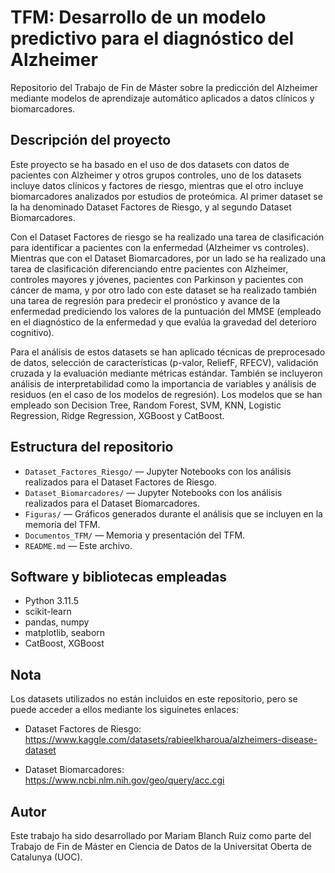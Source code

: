 # TFM: Desarrollo de un modelo predictivo para el diagnóstico del Alzheimer

Repositorio del Trabajo de Fin de Máster sobre la predicción del Alzheimer mediante modelos de aprendizaje automático aplicados a datos clínicos y biomarcadores.

## Descripción del proyecto

Este proyecto se ha basado en el uso de dos datasets con datos de pacientes con Alzheimer y otros grupos controles, uno de los datasets incluye datos clínicos y factores de riesgo, mientras que el otro incluye biomarcadores analizados por estudios de proteómica. Al primer dataset se la ha denominado Dataset Factores de Riesgo, y al segundo Dataset Biomarcadores.

Con el Dataset Factores de riesgo se ha realizado una tarea de clasificación para identificar a pacientes con la enfermedad (Alzheimer vs controles). Mientras que con el Dataset Biomarcadores, por un lado se ha realizado una tarea de clasificación diferenciando entre pacientes con Alzheimer, controles mayores y jóvenes, pacientes con Parkinson y pacientes con cáncer de mama, y por otro lado con este dataset se ha realizado también una tarea de regresión para predecir el pronóstico y avance de la enfermedad prediciendo los valores de la puntuación del MMSE (empleado en el diagnóstico de la enfermedad y que evalúa la gravedad del deterioro cognitivo).

Para el análisis de estos datasets se han aplicado técnicas de preprocesado de datos, selección de características (p-valor, ReliefF, RFECV), validación cruzada y la evaluación mediante métricas estándar. También se incluyeron análisis de interpretabilidad como la importancia de variables y análisis de residuos (en el caso de los modelos de regresión). Los modelos que se han empleado son Decision Tree, Random Forest, SVM, KNN, Logistic Regression, Ridge Regression, XGBoost y CatBoost.

## Estructura del repositorio

- `Dataset_Factores_Riesgo/` — Jupyter Notebooks con los análisis realizados para el Dataset Factores de Riesgo.
- `Dataset_Biomarcadores/` — Jupyter Notebooks con los análisis realizados para el Dataset Biomarcadores.
- `Figuras/` — Gráficos generados durante el análisis que se incluyen en la memoria del TFM.
- `Documentos_TFM/` — Memoria y presentación del TFM.
- `README.md` — Este archivo.

## Software y bibliotecas empleadas

- Python 3.11.5
- scikit-learn
- pandas, numpy
- matplotlib, seaborn
- CatBoost, XGBoost

## Nota

Los datasets utilizados no están incluidos en este repositorio, pero se puede acceder a ellos mediante los siguinetes enlaces:

- Dataset Factores de Riesgo: https://www.kaggle.com/datasets/rabieelkharoua/alzheimers-disease-dataset
  
- Dataset Biomarcadores: https://www.ncbi.nlm.nih.gov/geo/query/acc.cgi


## Autor

Este trabajo ha sido desarrollado por Mariam Blanch Ruiz como parte del Trabajo de Fin de Máster en Ciencia de Datos de la Universitat Oberta de Catalunya (UOC).
